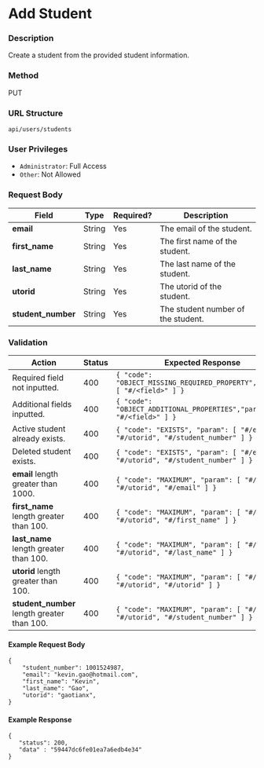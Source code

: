 Add Student
===
### Description
Create a student from the provided student information.

### Method
PUT

### URL Structure
`api/users/students`

### User Privileges
* `Administrator`: Full Access
* `Other`: Not Allowed

### Request Body
| Field              | Type    | Required? |  Description                       |
|--------------------|---------|-----------|------------------------------------|
| **email**          | String  | Yes       |  The email of the student.         |
| **first_name**     | String  | Yes       |  The first name of the student.    |
| **last_name**      | String  | Yes       |  The last name of the student.     |
| **utorid**         | String  | Yes       |  The utorid of the student.        |
| **student_number** | String  | Yes       |  The student number of the student.|

### Validation
| Action                                      | Status | Expected Response                                                               |
|---------------------------------------------|--------|---------------------------------------------------------------------------------|
| Required field not inputted.                | 400    | `{ "code": "OBJECT_MISSING_REQUIRED_PROPERTY","param": [ "#/<field>" ] }`       |
| Additional fields inputted.                 | 400    | `{ "code": "OBJECT_ADDITIONAL_PROPERTIES","param": [ "#/<field>" ] }`           |
| Active student already exists.              | 400    | `{ "code": "EXISTS", "param": [ "#/email", "#/utorid", "#/student_number" ] }`  |
| Deleted student exists.                     | 400    | `{ "code": "EXISTS", "param": [ "#/email", "#/utorid", "#/student_number" ] }`  |
| **email** length greater than 1000.         | 400    | `{ "code": "MAXIMUM", "param": [ "#/email", "#/utorid", "#/email" ] }`          |
| **first_name** length greater than 100.     | 400    | `{ "code": "MAXIMUM", "param": [ "#/email", "#/utorid", "#/first_name" ] }`     |
| **last_name** length greater than 100.      | 400    | `{ "code": "MAXIMUM", "param": [ "#/email", "#/utorid", "#/last_name" ] }`      |
| **utorid** length greater than 100.         | 400    | `{ "code": "MAXIMUM", "param": [ "#/email", "#/utorid", "#/utorid" ] }`         |
| **student_number** length greater than 100. | 400    | `{ "code": "MAXIMUM", "param": [ "#/email", "#/utorid", "#/student_number" ] }` |

#### Example Request Body
```
{
    "student_number": 1001524987,
    "email": "kevin.gao@hotmail.com",
    "first_name": "Kevin",
    "last_name": "Gao",
    "utorid": "gaotianx",
}
```
#### Example Response
```
{
   "status": 200,
   "data" : "59447dc6fe01ea7a6edb4e34"
}
```
